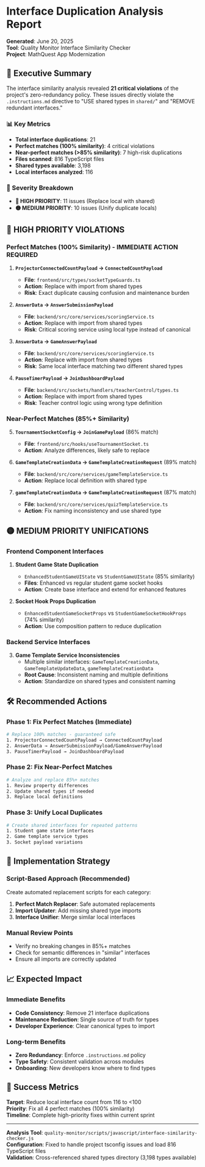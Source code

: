 # Interface Duplication Analysis Report

**Generated**: June 20, 2025  
**Tool**: Quality Monitor Interface Similarity Checker  
**Project**: MathQuest App Modernization

## 🎯 Executive Summary

The interface similarity analysis revealed **21 critical violations** of the project's zero-redundancy policy. These issues directly violate the `.instructions.md` directive to "USE shared types in `shared/`" and "REMOVE redundant interfaces."

### 📊 Key Metrics
- **Total interface duplications**: 21
- **Perfect matches (100% similarity)**: 4 critical violations
- **Near-perfect matches (>85% similarity)**: 7 high-risk duplications  
- **Files scanned**: 816 TypeScript files
- **Shared types available**: 3,198
- **Local interfaces analyzed**: 116

### 🚨 Severity Breakdown
- **🔴 HIGH PRIORITY**: 11 issues (Replace local with shared)
- **🟡 MEDIUM PRIORITY**: 10 issues (Unify duplicate locals)

## 🔴 HIGH PRIORITY VIOLATIONS

### Perfect Matches (100% Similarity) - IMMEDIATE ACTION REQUIRED

1. **`ProjectorConnectedCountPayload` → `ConnectedCountPayload`**
   - **File**: `frontend/src/types/socketTypeGuards.ts`
   - **Action**: Replace with import from shared types
   - **Risk**: Exact duplicate causing confusion and maintenance burden

2. **`AnswerData` → `AnswerSubmissionPayload`**
   - **File**: `backend/src/core/services/scoringService.ts`  
   - **Action**: Replace with import from shared types
   - **Risk**: Critical scoring service using local type instead of canonical

3. **`AnswerData` → `GameAnswerPayload`**
   - **File**: `backend/src/core/services/scoringService.ts`
   - **Action**: Replace with import from shared types
   - **Risk**: Same local interface matching two different shared types

4. **`PauseTimerPayload` → `JoinDashboardPayload`**
   - **File**: `backend/src/sockets/handlers/teacherControl/types.ts`
   - **Action**: Replace with import from shared types
   - **Risk**: Teacher control logic using wrong type definition

### Near-Perfect Matches (85%+ Similarity)

5. **`TournamentSocketConfig` → `JoinGamePayload`** (86% match)
   - **File**: `frontend/src/hooks/useTournamentSocket.ts`
   - **Action**: Analyze differences, likely safe to replace

6. **`GameTemplateCreationData` → `GameTemplateCreationRequest`** (89% match)
   - **File**: `backend/src/core/services/gameTemplateService.ts`
   - **Action**: Replace local definition with shared type

7. **`gameTemplateCreationData` → `GameTemplateCreationRequest`** (87% match)
   - **File**: `backend/src/core/services/quizTemplateService.ts`
   - **Action**: Fix naming inconsistency and use shared type

## 🟡 MEDIUM PRIORITY UNIFICATIONS

### Frontend Component Interfaces

1. **Student Game State Duplication**
   - `EnhancedStudentGameUIState` vs `StudentGameUIState` (85% similarity)
   - **Files**: Enhanced vs regular student game socket hooks
   - **Action**: Create base interface and extend for enhanced features

2. **Socket Hook Props Duplication** 
   - `EnhancedStudentGameSocketProps` vs `StudentGameSocketHookProps` (74% similarity)
   - **Action**: Use composition pattern to reduce duplication

### Backend Service Interfaces

3. **Game Template Service Inconsistencies**
   - Multiple similar interfaces: `GameTemplateCreationData`, `GameTemplateUpdateData`, `gameTemplateCreationData`
   - **Root Cause**: Inconsistent naming and multiple definitions
   - **Action**: Standardize on shared types and consistent naming

## 🛠️ Recommended Actions

### Phase 1: Fix Perfect Matches (Immediate)
```bash
# Replace 100% matches - guaranteed safe
1. ProjectorConnectedCountPayload → ConnectedCountPayload
2. AnswerData → AnswerSubmissionPayload/GameAnswerPayload  
3. PauseTimerPayload → JoinDashboardPayload
```

### Phase 2: Fix Near-Perfect Matches
```bash
# Analyze and replace 85%+ matches
1. Review property differences
2. Update shared types if needed
3. Replace local definitions
```

### Phase 3: Unify Local Duplicates
```bash
# Create shared interfaces for repeated patterns
1. Student game state interfaces
2. Game template service types  
3. Socket payload variations
```

## 🔧 Implementation Strategy

### Script-Based Approach (Recommended)
Create automated replacement scripts for each category:

1. **Perfect Match Replacer**: Safe automated replacements
2. **Import Updater**: Add missing shared type imports
3. **Interface Unifier**: Merge similar local interfaces

### Manual Review Points
- Verify no breaking changes in 85%+ matches
- Check for semantic differences in "similar" interfaces
- Ensure all imports are correctly updated

## 📈 Expected Impact

### Immediate Benefits
- **Code Consistency**: Remove 21 interface duplications
- **Maintenance Reduction**: Single source of truth for types
- **Developer Experience**: Clear canonical types to import

### Long-term Benefits  
- **Zero Redundancy**: Enforce `.instructions.md` policy
- **Type Safety**: Consistent validation across modules
- **Onboarding**: New developers know where to find types

## 🎯 Success Metrics

**Target**: Reduce local interface count from 116 to <100  
**Priority**: Fix all 4 perfect matches (100% similarity)  
**Timeline**: Complete high-priority fixes within current sprint

---

**Analysis Tool**: `quality-monitor/scripts/javascript/interface-similarity-checker.js`  
**Configuration**: Fixed to handle project tsconfig issues and load 816 TypeScript files  
**Validation**: Cross-referenced shared types directory (3,198 types available)
